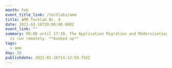 ```yaml
---
month: Feb
event_title_link: /techlabs/amm
title: AMM Techlab Nr. 4
date: 2021-02-16T20:00:00.000Z
event_link: ""
summary: 09:00 until 17:30. The Application Migration and Modernization Techlab
  is run remotely. **booked up**
tags:
  - amm
day: 16
publishdate: 2021-01-26T14:12:50.755Z
---
```

